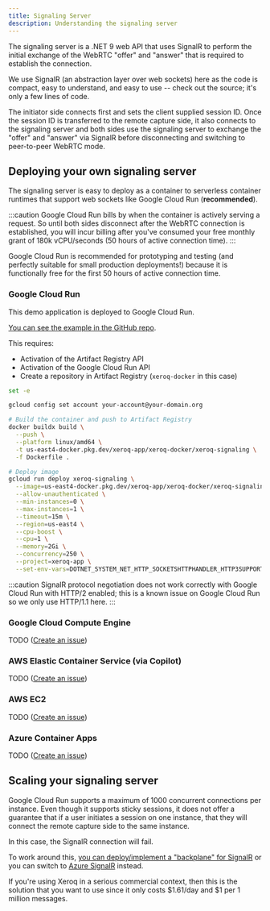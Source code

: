 ```yaml
---
title: Signaling Server
description: Understanding the signaling server
---
```


The signaling server is a .NET 9 web API that uses SignalR to perform the initial exchange of the WebRTC "offer" and "answer" that is required to establish the connection.

We use SignalR (an abstraction layer over web sockets) here as the code is compact, easy to understand, and easy to use -- check out the source; it's only a few lines of code.

The initiator side connects first and sets the client supplied session ID.  Once the session ID is transferred to the remote capture side, it also connects to the signaling server and both sides use the signaling server to exchange the "offer" and "answer" via SignalR before disconnecting and switching to peer-to-peer WebRTC mode.

## Deploying your own signaling server

The signaling server is easy to deploy as a container to serverless container runtimes that support web sockets like Google Cloud Run (**recommended**).

:::caution
Google Cloud Run bills by when the container is actively serving a request.  So until both sides disconnect after the WebRTC connection is established, you will incur billing after you've consumed your free monthly grant of 180k vCPU/seconds (50 hours of active connection time).
:::

Google Cloud Run is recommended for prototyping and testing (and perfectly suitable for small production deployments!) because it is functionally free for the first 50 hours of active connection time.

### Google Cloud Run

This demo application is deployed to Google Cloud Run.

[You can see the example in the GitHub repo](https://github.com/CharlieDigital/xeroq/blob/main/build-deploy-api.sh).

This requires:

- Activation of the Artifact Registry API
- Activation of the Google Cloud Run API
- Create a repository in Artifact Registry (`xeroq-docker` in this case)

```bash
set -e

gcloud config set account your-account@your-domain.org

# Build the container and push to Artifact Registry
docker buildx build \
  --push \
  --platform linux/amd64 \
  -t us-east4-docker.pkg.dev/xeroq-app/xeroq-docker/xeroq-signaling \
  -f Dockerfile .

# Deploy image
gcloud run deploy xeroq-signaling \
  --image=us-east4-docker.pkg.dev/xeroq-app/xeroq-docker/xeroq-signaling:latest \
  --allow-unauthenticated \
  --min-instances=0 \
  --max-instances=1 \
  --timeout=15m \
  --region=us-east4 \
  --cpu-boost \
  --cpu=1 \
  --memory=2Gi \
  --concurrency=250 \
  --project=xeroq-app \
  --set-env-vars=DOTNET_SYSTEM_NET_HTTP_SOCKETSHTTPHANDLER_HTTP3SUPPORT=false
```

:::caution
SignalR protocol negotiation does not work correctly with Google Cloud Run with HTTP/2 enabled; this is a known issue on Google Cloud Run so we only use HTTP/1.1 here.
:::


### Google Cloud Compute Engine

TODO ([Create an issue](https://github.com/CharlieDigital/xeroq/issues))

### AWS Elastic Container Service (via Copilot)

TODO ([Create an issue](https://github.com/CharlieDigital/xeroq/issues))

### AWS EC2

TODO ([Create an issue](https://github.com/CharlieDigital/xeroq/issues))

### Azure Container Apps

TODO ([Create an issue](https://github.com/CharlieDigital/xeroq/issues))

## Scaling your signaling server

Google Cloud Run supports a maximum of 1000 concurrent connections per instance.  Even though it supports sticky sessions, it does not offer a guarantee that if a user initiates a session on one instance, that they will connect the remote capture side to the same instance.

In this case, the SignalR connection will fail.

To work around this, [you can deploy/implement a "backplane" for SignalR](https://learn.microsoft.com/en-us/aspnet/signalr/overview/performance/scaleout-in-signalr) or you can switch to [Azure SignalR](https://azure.microsoft.com/en-us/pricing/details/signalr-service/) instead.

If you're using Xeroq in a serious commercial context, then this is the solution that you want to use since it only costs $1.61/day and $1 per 1 million messages.
